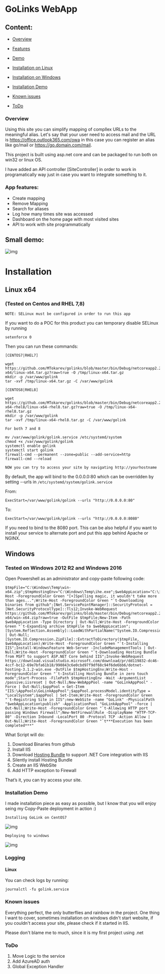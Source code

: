 # GoLinks WebApp

## Content:

* [Overview](#Overview)

* [Features](#App-features)
* [Demo](#Small-demo)
* [Installation on Linux](#Linux-x64)
* [Installation on Windows](#windows)
* [Installation Demo](#Installation-Demo)
* [Known issues](#Known-issues)
* [ToDo](#ToDo)

### Overview

Using this site you can simplify mapping of compllex URLs to the meaningful alias.
Let's say that your user need to access mail and the URL is  https://office.outlook365.com/owa in this case you can register an alias like go/mail or https://go.domain.com/mail.

This project is built using asp.net core and can be packaged to run both on win32 or linux OS.

I have added an API controller [SiteController] in order to work in programatically way just in case you want to integrate something to it.

### App features:

* Create mapping
* Remove Mapping
* Search for aliases
* Log how many times site was accessed
* Dashboard on the home page with most visited sites
* API to work with site programmatically
  
Small demo:
---
![img](~/../Docs/Img/goLinksDemo.gif)

# Installation

## Linux x64 
### (Tested on Centos and RHEL 7,8)

`NOTE: SELinux must be configured in order to run this app`

If you want to do a POC for this product you can temporary disable SELinux by running
```
setenforce 0
```
Then you can run these commands:

`[CENTOS7|RHEL7]`

```
wget https://github.com/MTokarev/golinks/blob/master/bin/Debug/netcoreapp2.2/linux-x64/linux-x64.tar.gz?raw=true -O /tmp/linux-x64.tar.gz
mkdir -p /var/www/golink
tar -xvf /tmp/linux-x64.tar.gz -C /var/www/golink
```
`[CENTOS8|RHEL8]`

```
wget https://github.com/MTokarev/golinks/blob/master/bin/Debug/netcoreapp2.2/linux-x64-rhel8/linux-x64-rhel8.tar.gz?raw=true -O /tmp/linux-x64-rhel8.tar.gz
mkdir -p /var/www/golink
tar -xvf /tmp/linux-x64-rhel8.tar.gz -C /var/www/golink
```

`For both 7 and 8`

```
mv /var/www/golink/golink.service /etc/systemd/system
chmod +x /var/www/golink/golink
systemctl enable golink
systemctl start golink
firewall-cmd --permanent --zone=public --add-service=http
firewall-cmd --reload
```

`NOW you can try to access your site by navigating http://yourhostname`

By default, the app will bind to the 0.0.0.0:80 which can be overridden by setting --urls in `/etc/systemd/system/golink.service`

From:

`ExecStart=/var/www/golink/golink --urls "http://0.0.0.0:80"`

To:

`ExecStart=/var/www/golink/golink --urls "http://0.0.0.0:8080"`

If you need to bind to the 8080 port.
This can be also helpful if you want to install your service to alternate port and put this app behind Apache or NGINX.

## Windows
### Tested on Windows 2012 R2 and Windows 2016

Open Powershell as an administrator and copy-paste following code:

```
$tmpFile="C:\Windows\Temp\win-x64.zip";$tmpHostingEnv="C:\Windows\Temp\ihe.exe";$webAppLocation="C:\inetpub\golink";Write-Host -ForegroundColor Green "[+]Spelling magic, it wouldn't take more than ages...";Write-Host -ForegroundColor Green "`t-Downloading binaries from github";[Net.ServicePointManager]::SecurityProtocol = [Net.SecurityProtocolType]::Tls12;Invoke-WebRequest https://github.com/MTokarev/golinks/blob/master/bin/Debug/netcoreapp2.2/win-x64/win-x64.zip?raw=true -OutFile $tmpFile;New-Item -Path $webAppLocation -Type Directory | Out-Null;Write-Host -ForegroundColor Green "`t-Expanding archive $tmpFile to $webAppLocation";[System.Reflection.Assembly]::LoadWithPartialName("System.IO.Compression.FileSystem") | Out-Null;[System.IO.Compression.ZipFile]::ExtractToDirectory($tmpFile, $webAppLocation);Write-Host -ForegroundColor Green "`t-Installing IIS";Install-WindowsFeature Web-Server -IncludeManagementTools | Out-Null;Write-Host -ForegroundColor Green "`t-Downloading Hosting Bundle from MSFT to support ASP.NET Core behind IIS";Invoke-WebRequest https://download.visualstudio.microsoft.com/download/pr/dd119832-dc46-4ccf-bc12-69e7bfa61b18/990843c6e0cbd97f9df68c94f6de6bb6/dotnet-hosting-3.1.2-win.exe -OutFile $tmpHostingEnv;Write-Host -ForegroundColor Green "`t-Installing Hosting Bundle in zero touch mode";Start-Process -FilePath $tmpHostingEnv -Wait -ArgumentList /passive;iisreset | Out-Null;New-WebAppPool -name "GoLinkAppPool" -Force | Out-Null;$appPool = Get-Item "IIS:\AppPools\GoLinkAppPool";$appPool.processModel.identityType = "LocalSystem";$appPool | Set-Item;Write-Host -ForegroundColor Green "`t-Registring Site in IIS";new-WebSite -name "GoLink" -PhysicalPath "$webAppLocation\publish" -ApplicationPool "GoLinkAppPool" -force | Out-Null;Write-Host -ForegroundColor Green "`t-Allowing HTTP port passing Windows Firewall";New-NetFirewallRule -DisplayName "HTTP-TCP-80" -Direction Inbound -LocalPort 80 -Protocol TCP -Action Allow | Out-Null;Write-Host -ForegroundColor Green "`t***Execution has been completed***"
```

What Script will do:

1. Download Binaries from github
2. Install IIS
3. Download [Hosting Bundle](https://dotnet.microsoft.com/download/dotnet-core/thank-you/runtime-aspnetcore-2.2.8-windows-hosting-bundle-installer) to support .NET Core integration with IIS
4. Silently install Hosting Bundle
5. Create an IIS WebSite
6. Add HTTP exception to Firewall 

That’s it, you can try access your site.

### Installation Demo

I made installation piece as easy as possible, but I know that you will enjoy seing my Copy-Paste deployment in action :)

`Installing GoLink on CentOS7`

![img](~/../Docs/Img/InstallationDemo.gif)

`Deploying to windows`

![img](~/../Docs/Img/installation-on-windows-demo.gif)

### Logging
#### Linux
You can check logs by running:

`journalctl -fu golink.service`

### Known issues

Everything perfect, the only butterflies and rainbow in the project.
One thing I want to cover, sometimes installation on windows didn't start website, if you couldn't access your site, please check if it started in IIS.

Please don't blame me to much, since it is my first project using .net

### ToDo

1. Move Logic to the service
2. Add AzureAD auth
3. Global Exception Handler
